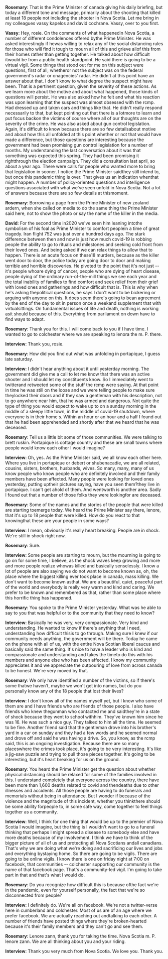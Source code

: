 **Rosemary**:
That is the Prime Minister of canada giving his daily briefing, but today a different tone and message, primarily about the shooting that killed at least 18 people not including the shooter in Nova Scotia. Let me bring in my colleagues vassy kapelos and david cochrane. Vassy, over to you first.

**Vassy**:
Hey, rosie. On the comments of what happenedin Nova Scotia, a number of different condolences offered bythe Prime Minister. He was asked interestingly if hewas willing to relax any of the social distancing rules for those who will find it tough to mourn all of this and grieve allof this from their homes rather than getting together. He talked about how difficult itwould be from a public health standpoint. He said there is going to be a virtual vigil. Some things that stood out for me on this subject were questions, first of all, whetheror not the subject was on the federal government's radar or onagencies' radar. He didn't at this point have an answer about that. I don't know to what degree the suspect might have been. That is a pertinent question, given the severity of these actions. As we learn more about the motive and about what happened, those kinds of questions will persist. He was also asked how he felt and what his reaction was upon learning that the suspect was almost obsessed with the rcmp. Had dressed up and taken cars and things like that. He didn't really respond necessarily to that, but kept pointing out that there is a lotmore to learn and put focus backon the victims of course where all of our thoughts are on the severity of the crime. He was also asked about gun control legislation. Again, it's difficult to know because there are so few detailsabout motive and about how this all unfolded at this point whether or not that would have made a difference, but those questions are interesting because the government had been promising gun control legislation for a number of months. My understanding the last conversation about it was that something was expected this spring. They had been promising it rightthrough the election campaign. They did a consultation last april, so about a year ago. There were calls for people who wanted more to bring that legislation in sooner. I notice the Prime Minister saidthey still intend to, but once this pandemic thing is over. That gives us an indication whenthat might happen. A number of policy-oriented questions and intelligence questions associated with what we've seen unfold in Nova Scotia. Not a lot of answers because there are so few details at thismoment.

**Rosemary**:
Borrowing a page from the Prime Minister of new zealand  ardern, when she called on media to do the same thing the Prime Minister said here, not to show the photo or say the name of the killer in the media.

**David**:
For the second time in2020 we've seen him leaning intothe symbolism of his foal as Prime Minister to comfort peoplein a time of great tragedy. Iran flight 752 was just over a hundred days ago. The stark difference between then and now is just how much covid-19 is robbing people the ability to go to rituals and milestones and seeking cold front from their loved ones. And being asked if we can relax things to allow that to happen. There is an acute focus on these18 murders, because as the killer went door to door, the police today are going door to door and making terrible and horrible discoveries. He pivoted to the point that it's not just -- it's people whoare dying of cancer, people who are dying of heart disease, people dying of the ordinary run-of-the-mill things we see each year and the total inability of families to find comfort and seek relief from their grief with loved ones and gatherings and how difficult that is. This is why when he's asking thepolitical questions, he says I don't want to be bickering or arguing with anyone on this. It does seem there's going to bean agreement by the end of the day to sit in person once a weekand supplement that with virtualsittings. On fundamental issues of life and death, nothing is working asit should because of this. Everything from parliament on down have to find ways to adapt.

**Rosemary**:
Thank you for this. I will come back to you if I have time. I wanted to go to colchester where we are speaking to lenora the m. P. there.

**Interview**:
Thank you, rosie.

**Rosemary**:
How did you find out what was unfolding in portapique, I guess late saturday.

**Interview**:
I didn't hear anything about it until yesterday morning. The government did give me a call to let me know that there was an active shooter and I should let my constituents know. So I immediately went to twitterand retweeted some of the stuff the rcmp were saying. At that point in time he was still on the loose and we were telling people to make sure theylocked their doors and if they saw a gentleman with his description, not to go anywhere near him, that he was armed and dangerous. Not quite the type of thing you would expect to wake up to on a sunday morning in the middle of a sleepy little town, in the middle of covid-19 shutdown, where everyone is in their home s. Within an hour or an hour and a half I found out that he had been apprehended and shortly after that we heard that he was deceased.

**Rosemary**:
Tell us a little bit some of those communities. We were talking to brett ruskin. Portapique is cottage country and these are small towns where people would know each other I would imagine?

**Interview**:
Oh, yes. As the Prime Minister said, we all know each other here. Where you live in portapique or debert or shubenacadie, we are all related, cousins, sisters, brothers, husbands, wives. So many, many, many of us know people who know people who are definitely involved and their family members have been affected. Many people were looking for loved ones yesterday, putting uptheir pictures saying, have you seen them?they live in portapique. I can't get ahold of them. And wentworth is another area. Sadly I found out that a number of those folks they were lookingfor are deceased.

**Rosemary**:
Some of the names and the stories of the people that were killed are starting toemerge today. We heard the Prime Minister say there, lenore, that it's up to 18 people that were killed. How do you react to that knowingthat these are your people in some ways?

**Interview**:
I mean, obviously it's really heart breaking. People are in shock. We're still in shock right now.

**Rosemary**:
Sure.

**Interview**:
Some people are starting to mourn, but the mourning is going to go on for some time, I believe, as the shock waves keep growing and more and more people realize whowas killed and basically senselessly. I know a lot of people are also saying we do not want to become known as, oh, the place where the biggest killing ever took place in canada, mass killing. We don't want to become known asthat. We are a beautiful, quiet, peaceful part of the world and everybody is really very warm and kind and caring. We prefer to be known and remembered as that, rather than some place where this horrific thing has happened.

**Rosemary**:
You spoke to the Prime Minister yesterday. What was he able to say to you that was helpful or to the community that they need to know?

**Interview**:
Basically he was very, very compassionate. Very kind and understanding. He wanted to know if there's anything that I need, understanding how difficult thisis to go through. Making sure I knew if our community needs anything, the government will be there. Today he came on the phone with all of us, with the entire Nova Scotian liberal caucus and basically said the same thing. It's nice to have a leader who is kind and compassionate and understanding and takes the timeto do this with his members and anyone else who has been affected. I know my community appreciates it and we appreciate the outpouring of love from across canada to be honest. We're very moved by that.

**Rosemary**:
We only have identified a number of the victims, so if there's some thatwe haven't, maybe we won't get into names, but do you personally know any of the 18 people that lost their lives?

**Interview**:
I don't know all of the names myself yet, but I know who some of them are and I have friends who are friends of those people. I also have friends who knew thegunman who contacted me and saidthey're in a state of shock because they went to school withhim. They've known him since he was 16. He was such a nice guy. They talked to him all the time. He seemed to be fine. Another friend said that the gentleman drove into his brother's yard in a car on sunday and they had a few words and he seemed normal and drove off and said he was having a drive. So, you know, as the rcmp said, this is an ongoing investigation. Because there are so many placeswhere the crimes took place, it's going to be very interesting. It's like a jig-saw puzzle and trying to pull those pieces together. It's going to be interesting, but it's heart breaking for us on the ground.

**Rosemary**:
You heard the Prime Minister get the question about whether physical distancing should be relaxed for some of the families involved in this. I understand completely that everyone across the country, there have been more than 1,600 deaths related to covid and thendeaths due to other illnesses and accidents. All those people are having to do funerals and memorials without being in attendance. But I wonder if because of the violence and the magnitude of this incident, whether you thinkthere should be some ability forpeople to, in some safe way, come together to feel things together as a community.

**Interview**:
Well, I think for one thing that would be up to the premier of Nova Scotia I would imagine, but the thing is I wouldn't want to go to a funeral thinking that perhaps I might spread a disease to somebody else and have more deaths because of my involvement. I think we have to think of the bigger picture of all of us and protecting all Nova Scotians andall canadians. That's why we are doing what we're doing and sacrificing our lives and jobs and everything bystaying home. So there are going to be vigils. There are going to be online vigils. I know there is one on friday night at 7:00 on facebook, that communities -- colchester supporting our community is the name of that facebook page. That's a community-led vigil. I'm going to take part in that and that's what I would do.

**Rosemary**:
Do you recognize how difficult this is because ofthe fact we're in the pandemic, even for yourself personally, the fact that we're so disconnected from people?

**Interview**:
I definitely do. We're all on facebook. We're not a twitter-verse here in cumberland and colchester. Most of us are of an age where we prefer facebook. We are actually reaching out andtalking to each other. A number of friends have posted things where they're broken-hearted because it's their family members and they can't go and see them.

**Rosemary**:
Lenore zann, thank you for taking the time. Nova Scotia m. P. lenore zann. We are all thinking about you and your riding.

**Interview**:
Thank you very much from Nova Scotia. We love you. Thank you.
